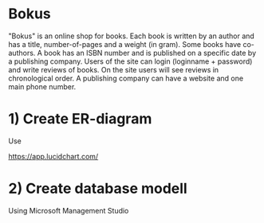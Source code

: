 # Bokus

"Bokus" is an online shop for books. Each book is written by an author and has a title, number-of-pages and a weight (in gram). Some books have co-authors. A book has an ISBN number and is published on a specific date by a publishing company. Users of the site can login (loginname + password) and write reviews of books. On the site users will see reviews in chronological order. A publishing company can have a website and one main phone number.

# 1) Create ER-diagram

Use

https://app.lucidchart.com/

# 2) Create database modell

Using Microsoft Management Studio